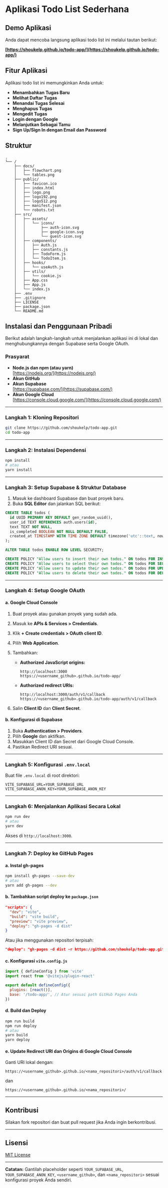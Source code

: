 
# Aplikasi Todo List Sederhana

## Demo Aplikasi

Anda dapat mencoba langsung aplikasi todo list ini melalui tautan berikut:

**[https://shoukelp.github.io/todo-app/](https://shoukelp.github.io/todo-app/)**

## Fitur Aplikasi

Aplikasi todo list ini memungkinkan Anda untuk:

- **Menambahkan Tugas Baru**
- **Melihat Daftar Tugas**
- **Menandai Tugas Selesai**
- **Menghapus Tugas**
- **Mengedit Tugas**
- **Login dengan Google**
- **Melanjutkan Sebagai Tamu**
- **Sign Up/Sign In dengan Email dan Password**

## Struktur
```
.
└── /
    ├── docs/
    │   ├── flowchart.png
    │   └── tables.png
    ├── public/
    │   ├── favicon.ico
    │   ├── index.html
    │   ├── logo.png
    │   ├── logo192.png
    │   ├── logo512.png
    │   ├── manifest.json
    │   └── robots.txt
    ├── src/
    │   ├── assets/
    │   │   └── icons/
    │   │       ├── auth-icon.svg
    │   │       ├── google-icon.svg
    │   │       └── guest-icon.svg
    │   ├── components/
    │   │   ├── Auth.js
    │   │   ├── constants.js
    │   │   ├── TodoForm.js
    │   │   └── TodoItem.js
    │   ├── hooks/
    │   │   └── useAuth.js
    │   ├── utils/
    │   │   └── cookie.js
    │   ├── App.css
    │   ├── App.js
    │   └── index.js
    ├── .env
    ├── .gitignore
    ├── LICENSE
    ├── package.json
    └── README.md
```

## Instalasi dan Penggunaan Pribadi

Berikut adalah langkah-langkah untuk menjalankan aplikasi ini di lokal dan menghubungkannya dengan Supabase serta Google OAuth.

### Prasyarat

- **Node.js dan npm (atau yarn)**  
  [https://nodejs.org/](https://nodejs.org/)
- **Akun GitHub**
- **Akun Supabase**  
  [https://supabase.com/](https://supabase.com/)
- **Akun Google Cloud**  
  [https://console.cloud.google.com/](https://console.cloud.google.com/)

---

### Langkah 1: Kloning Repositori

```bash
git clone https://github.com/shoukelp/todo-app.git
cd todo-app
```

---

### Langkah 2: Instalasi Dependensi

```bash
npm install
# atau
yarn install
```

---

### Langkah 3: Setup Supabase & Struktur Database

1. Masuk ke dashboard Supabase dan buat proyek baru.
2. Buka **SQL Editor** dan jalankan SQL berikut:

```sql
CREATE TABLE todos (
  id UUID PRIMARY KEY DEFAULT gen_random_uuid(),
  user_id TEXT REFERENCES auth.users(id),
  text TEXT NOT NULL,
  is_completed BOOLEAN NOT NULL DEFAULT FALSE,
  created_at TIMESTAMP WITH TIME ZONE DEFAULT timezone('utc'::text, now())
);

ALTER TABLE todos ENABLE ROW LEVEL SECURITY;

CREATE POLICY "Allow users to insert their own todos." ON todos FOR INSERT WITH CHECK (auth.uid() = user_id);
CREATE POLICY "Allow users to select their own todos." ON todos FOR SELECT TO authenticated USING (auth.uid() = user_id);
CREATE POLICY "Allow users to update their own todos." ON todos FOR UPDATE WITH CHECK (auth.uid() = user_id);
CREATE POLICY "Allow users to delete their own todos." ON todos FOR DELETE USING (auth.uid() = user_id);
```

---

### Langkah 4: Setup Google OAuth

#### a. Google Cloud Console

1. Buat proyek atau gunakan proyek yang sudah ada.
2. Masuk ke **APIs & Services > Credentials**.
3. Klik **+ Create credentials > OAuth client ID**.
4. Pilih **Web Application**.
5. Tambahkan:

   - **Authorized JavaScript origins:**
     ```
     http://localhost:3000
     https://<username_github>.github.io/todo-app/
     ```
   - **Authorized redirect URIs:**
     ```
     http://localhost:3000/auth/v1/callback
     https://<username_github>.github.io/todo-app/auth/v1/callback
     ```

6. Salin **Client ID** dan **Client Secret**.

#### b. Konfigurasi di Supabase

1. Buka **Authentication > Providers**.
2. Pilih **Google** dan aktifkan.
3. Masukkan Client ID dan Secret dari Google Cloud Console.
4. Pastikan Redirect URI sesuai.

---

### Langkah 5: Konfigurasi `.env.local`

Buat file `.env.local` di root direktori:

```env
VITE_SUPABASE_URL=YOUR_SUPABASE_URL
VITE_SUPABASE_ANON_KEY=YOUR_SUPABASE_ANON_KEY
```

---

### Langkah 6: Menjalankan Aplikasi Secara Lokal

```bash
npm run dev
# atau
yarn dev
```

Akses di `http://localhost:3000`.

---

### Langkah 7: Deploy ke GitHub Pages

#### a. Instal gh-pages

```bash
npm install gh-pages --save-dev
# atau
yarn add gh-pages --dev
```

#### b. Tambahkan script deploy ke `package.json`

```json
"scripts": {
  "dev": "vite",
  "build": "vite build",
  "preview": "vite preview",
  "deploy": "gh-pages -d dist"
}
```

Atau jika menggunakan repositori terpisah:

```json
"deploy": "gh-pages -d dist -r https://github.com/shoukelp/todo-app.git"
```

#### c. Konfigurasi `vite.config.js`

```js
import { defineConfig } from 'vite'
import react from '@vitejs/plugin-react'

export default defineConfig({
  plugins: [react()],
  base: '/todo-app/', // Atur sesuai path GitHub Pages Anda
})
```

#### d. Build dan Deploy

```bash
npm run build
npm run deploy
# atau
yarn build
yarn deploy
```

#### e. Update Redirect URI dan Origins di Google Cloud Console

Ganti URI lokal dengan:

```
https://<username_github>.github.io/<nama_repositori>/auth/v1/callback
```

dan

```
https://<username_github>.github.io/<nama_repositori>/
```

---

## Kontribusi

Silakan fork repositori dan buat pull request jika Anda ingin berkontribusi.

---

## Lisensi

[MIT License](LICENSE)

---

**Catatan:** Gantilah placeholder seperti `YOUR_SUPABASE_URL`, `YOUR_SUPABASE_ANON_KEY`, `<username_github>`, dan `<nama_repositori>` sesuai konfigurasi proyek Anda sendiri.
